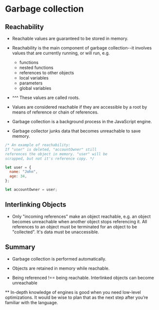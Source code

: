 # Garbage collection

## Reachability

- Reachable values are guaranteed to be stored in memory.

- Reachability is the main component of garbage collection--it involves values that are currently running, or will run, e.g.

  - functions
  - nested functions
  - references to other objects
  - local variables
  - parameters
  - global variables

- ^^^ These values are called roots.

- Values are considered reachable if they are accessible by a root by means of reference or chain of references.

- Garbage collection is a background process in the JavaScript engine.

- Garbage collector junks data that becomes unreachable to save memory.

```js
/* An example of reachability:
If "user" is deleted, "accountOwner" still
references the object in memory. "user" will be 
scrapped, but not it's reference copy. */

let user = {
  name: "John",
  age: 34,
};

let accountOwner = user;
```

## Interlinking Objects

- Only "incoming references" make an object reachable, e.g. an object becomes unreachable when another object stops referencing it. All references to an object must be terminated for an object to be "collected". It's data must be unaccessible.

## Summary

- Garbage collection is performed automatically.

- Objects are retained in memory while reachable.

- Being referenced !== being reachable. Interlinked objects can become unreachable

\*\* In-depth knowledge of engines is good when you need low-level optimizations. It would be wise to plan that as the next step after you’re familiar with the language.
